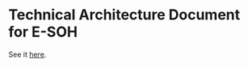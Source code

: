 # Technical Architecture Document for E-SOH

See it [here](https://eurodeo.github.io/e-soh-technical-architecture/).
